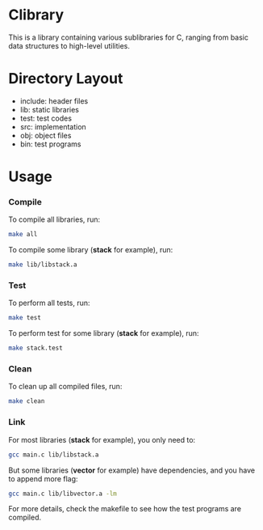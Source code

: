 # Clibrary

This is a library containing various sublibraries for C, ranging from basic data structures to high-level utilities.

# Directory Layout

- include: header files
- lib: static libraries
- test: test codes
- src: implementation
- obj: object files
- bin: test programs

# Usage

### Compile

To compile all libraries, run:

```bash
make all
```

To compile some library (**stack** for example), run:

```bash
make lib/libstack.a
```

### Test

To perform all tests, run:

```bash
make test
```

To perform test for some library (**stack** for example), run:

```bash
make stack.test
```

### Clean

To clean up all compiled files, run:

```bash
make clean
```

### Link

For most libraries (**stack** for example), you only need to:

```bash
gcc main.c lib/libstack.a
```

But some libraries (**vector** for example) have dependencies, and you have to append more flag:

```bash
gcc main.c lib/libvector.a -lm
```

For more details, check the makefile to see how the test programs are compiled.
